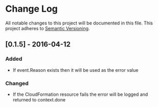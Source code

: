 # Change Log
All notable changes to this project will be documented in this file.
This project adheres to [Semantic Versioning](http://semver.org/).

## [0.1.5] - 2016-04-12

### Added
- If event.Reason exists then it will be used as the error value

### Changed
- If the CloudFormation resource fails the error will be logged and
  returned to context.done

